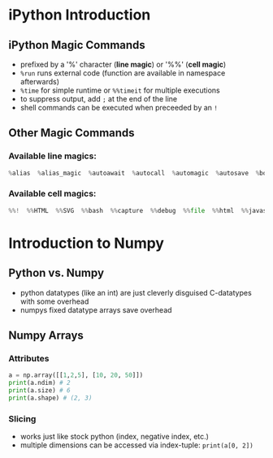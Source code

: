 # iPython Introduction
## iPython Magic Commands
- prefixed by a '%' character (**line magic**) or '%%' (**cell magic**)
- `%run` runs external code (function are available in namespace afterwards)
- `%time` for simple runtime or `%%timeit` for multiple executions
- to suppress output, add `;` at the end of the line
- shell commands can be executed when preceeded by an `!`
## Other Magic Commands
### Available line magics:
```python
%alias  %alias_magic  %autoawait  %autocall  %automagic  %autosave  %bookmark  %cat  %cd  %clear  %colors  %conda  %config  %connect_info  %cp  %debug  %dhist  %dirs  %doctest_mode  %ed  %edit  %env  %gui  %hist  %history  %killbgscripts  %ldir  %less  %lf  %lk  %ll  %load  %load_ext  %loadpy  %logoff  %logon  %logstart  %logstate  %logstop  %ls  %lsmagic  %lx  %macro  %magic  %man  %matplotlib  %mkdir  %more  %mv  %notebook  %page  %pastebin  %pdb  %pdef  %pdoc  %pfile  %pinfo  %pinfo2  %pip  %popd  %pprint  %precision  %prun  %psearch  %psource  %pushd  %pwd  %pycat  %pylab  %qtconsole  %quickref  %recall  %rehashx  %reload_ext  %rep  %rerun  %reset  %reset_selective  %rm  %rmdir  %run  %save  %sc  %set_env  %store  %sx  %system  %tb  %time  %timeit  %unalias  %unload_ext  %who  %who_ls  %whos  %xdel  %xmode
```

### Available cell magics:
```python
%%!  %%HTML  %%SVG  %%bash  %%capture  %%debug  %%file  %%html  %%javascript  %%js  %%latex  %%markdown  %%perl  %%prun  %%pypy  %%python  %%python2  %%python3  %%ruby  %%script  %%sh  %%svg  %%sx  %%system  %%time  %%timeit  %%writefile
```

# Introduction to Numpy
## Python vs. Numpy
- python datatypes (like an int) are just cleverly disguised C-datatypes with some overhead
- numpys fixed datatype arrays save overhead

## Numpy Arrays
### Attributes
```python
a = np.array([[1,2,5], [10, 20, 50]])
print(a.ndim) # 2
print(a.size) # 6
print(a.shape) # (2, 3)
```
### Slicing
- works just like stock python (index, negative index, etc.)
- multiple dimensions can be accessed via index-tuple: `print(a[0, 2])`
